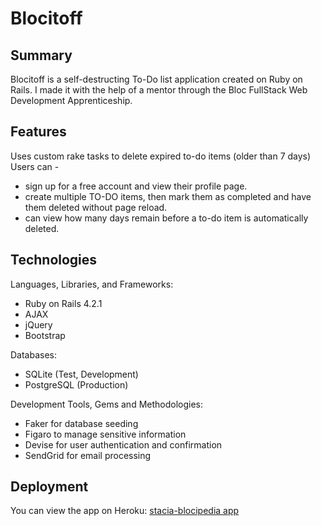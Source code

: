 # Blocitoff

## Summary
Blocitoff is a self-destructing To-Do list application created on Ruby on Rails. 
I made it with the help of a mentor through the Bloc FullStack Web Development Apprenticeship.  

## Features
Uses custom rake tasks to delete expired to-do items (older than 7 days)    
Users can - 
* sign up for a free account and view their profile page.
* create multiple TO-DO items, then mark them as completed and have them deleted without page reload.
* can view how many days remain before a to-do item is automatically deleted.    



## Technologies
Languages, Libraries, and Frameworks:     
* Ruby on Rails 4.2.1 
* AJAX
* jQuery
* Bootstrap 

Databases:         
* SQLite (Test, Development)    
* PostgreSQL (Production)   

Development Tools, Gems and Methodologies:   
* Faker for database seeding     
* Figaro to manage sensitive information     
* Devise for user authentication and confirmation 
* SendGrid for email processing

## Deployment
You can view the app on Heroku: [stacia-blocipedia app](https://stacia-blocipedia.herokuapp.com)